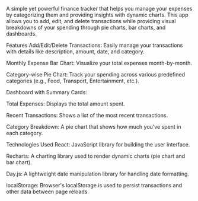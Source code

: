 A simple yet powerful finance tracker that helps you manage your expenses by categorizing them and providing insights with dynamic charts. This app allows you to add, edit, and delete transactions while providing visual breakdowns of your spending through pie charts, bar charts, and dashboards.

Features
Add/Edit/Delete Transactions: Easily manage your transactions with details like description, amount, date, and category.

Monthly Expense Bar Chart: Visualize your total expenses month-by-month.

Category-wise Pie Chart: Track your spending across various predefined categories (e.g., Food, Transport, Entertainment, etc.).

Dashboard with Summary Cards:

Total Expenses: Displays the total amount spent.

Recent Transactions: Shows a list of the most recent transactions.

Category Breakdown: A pie chart that shows how much you’ve spent in each category.

Technologies Used
React: JavaScript library for building the user interface.

Recharts: A charting library used to render dynamic charts (pie chart and bar chart).

Day.js: A lightweight date manipulation library for handling date formatting.

localStorage: Browser's localStorage is used to persist transactions and other data between page reloads.
